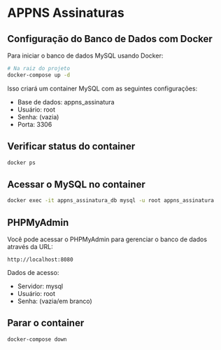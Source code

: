 # APPNS Assinaturas

## Configuração do Banco de Dados com Docker

Para iniciar o banco de dados MySQL usando Docker:

```bash
# Na raiz do projeto
docker-compose up -d
```

Isso criará um container MySQL com as seguintes configurações:
- Base de dados: appns_assinatura
- Usuário: root
- Senha: (vazia)
- Porta: 3306

## Verificar status do container

```bash
docker ps
```

## Acessar o MySQL no container

```bash
docker exec -it appns_assinatura_db mysql -u root appns_assinatura
```

## PHPMyAdmin

Você pode acessar o PHPMyAdmin para gerenciar o banco de dados através da URL:

```
http://localhost:8080
```

Dados de acesso:
- Servidor: mysql
- Usuário: root
- Senha: (vazia/em branco)

## Parar o container

```bash
docker-compose down
```